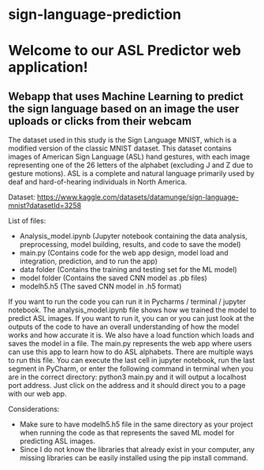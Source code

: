 # sign-language-prediction
# Welcome to our ASL Predictor web application! 
## Webapp that uses Machine Learning to predict the sign language based on an image the user uploads or clicks from their webcam

The dataset used in this study is the Sign Language MNIST, which is a modified version of the classic MNIST dataset. This dataset contains images of American Sign Language (ASL) hand gestures, with each image representing one of the 26 letters of the alphabet (excluding J and Z due to gesture motions). ASL is a complete and natural language primarily used by deaf and hard-of-hearing individuals in North America.

Dataset: https://www.kaggle.com/datasets/datamunge/sign-language-mnist?datasetId=3258

List of files:
- Analysis_model.ipynb 
(Jupyter notebook containing the data analysis, preprocessing, model building, results, and code to save the model)
- main.py
(Contains code for the web app design, model load and integration, prediction, and to run the app)
- data folder
(Contains the training and testing set for the ML model)
- model folder
(Contains the saved CNN model as .pb files)
- modelh5.h5
(The saved CNN model in .h5 format)

If you want to run the code you can run it in Pycharms / terminal / jupyter notebook. The analysis_model.ipynb file shows how we trained the model to predict ASL images. If you want to run it, you can or you can just look at the outputs of the code to have an overall understanding of how the model works and how accurate it is. We also have a load function which loads and saves the model in a file. 
The main.py represents the web app where users can use this app to learn how to do ASL alphabets. There are multiple ways to run this file. You can execute the last cell in jupyter notebook, run the last segment in PyCharm, or enter the following command in terminal when you are in the correct directory: python3 main.py and it will output a localhost port address. Just click on the address and it should direct you to a page with our web app. 

Considerations:
- Make sure to have modelh5.h5 file in the same directory as your project when running the code as that represents the saved ML model for predicting ASL images. 
- Since I do not know the libraries that already exist in your computer, any missing libraries can be easily installed using the pip install command.



